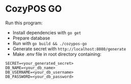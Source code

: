 # CozyPOS GO
Run this program:
- Install dependencies with `go get`
- Prepare database
- Run with `go build && ./cozypos-go`
- Generate secret with `http://localhost:8080/generate`
- Make .env file in root directory containing:
```
SECRET=<your_generated_secret>
DB_NAME=<your_db_name>
DB_USERNAME=<your_db_username>
DB_PASSWORD=<your_db_password>
```